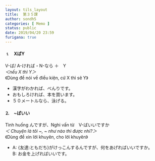 ```yaml
---
layout: tils_layout
title:  第３５課
author: sondh5
categories: [ Memo ]
status: public
date: 2019/04/20 23:59
furigana: true
---
```


#### ⒈　XばY
<ct>V-ば/ A-ければ・N-なら  ＋　Y</ct>  
*＜nếu X thì Y＞*  
《Dùng để nói về  điều kiện, cứ X thì sẽ Y》

- 漢字がわかれば、べんりです。
- おもしろければ、本を買います。
- ５０メートルなら、泳げる。

#### ⒉　~ばいい
<ct>Tình huống んですが、Nghi vấn từ　V-ばいいですか</ct>  
*＜ Chuyện là tôi ~, ~ như nào thì được nhỉ?＞*  
《Dùng để xin lời khuyên, cho lời khuyên》  

- A: {友達:ともだち}がけっこんするんですが、何をあげればいいですか。  
  B: お金を上げればいいです。
